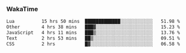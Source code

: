 ### WakaTime

<!--START_SECTION:waka-->

```txt
Lua          15 hrs 50 mins  █████████████░░░░░░░░░░░░   51.98 %
Other        4 hrs 38 mins   ███▓░░░░░░░░░░░░░░░░░░░░░   15.23 %
JavaScript   4 hrs 11 mins   ███▒░░░░░░░░░░░░░░░░░░░░░   13.76 %
Text         2 hrs 53 mins   ██▒░░░░░░░░░░░░░░░░░░░░░░   09.51 %
CSS          2 hrs           █▓░░░░░░░░░░░░░░░░░░░░░░░   06.58 %
```

<!--END_SECTION:waka-->
